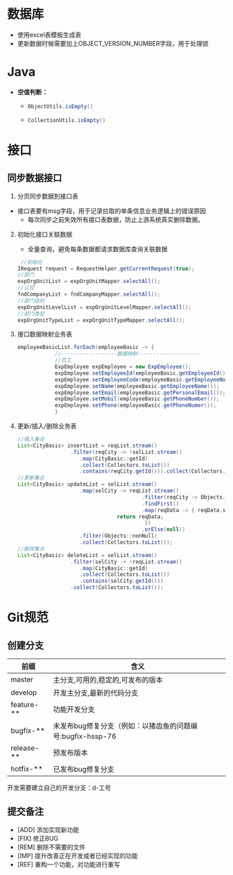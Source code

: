 # 数据库

- 使用excel表模板生成表
- 更新数据时候需要加上OBJECT_VERSION_NUMBER字段，用于处理锁

# Java

- **空值判断：**

  - ```java
    ObjectUtils.isEmpty()
    ```

  - ```java
    CollectionUtils.isEmpty()
    ```

# 接口

## 同步数据接口

1. 分页同步数据到接口表
   
- 接口表要有msg字段，用于记录拉取的单条信息业务逻辑上的错误原因
   - 每次同步之前失效所有接口表数据，防止上游系统真实删除数据。
   
2. 初始化接口关联数据

   - 全量查询，避免每条数据都请求数据库查询关联数据

   ```java
    //初始化
   IRequest request = RequestHelper.getCurrentRequest(true);
   //部门
   expOrgUnitList = expOrgUnitMapper.selectAll();
   //公司
   fndCompanyList = fndCompanyMapper.selectAll();
   //部门级别
   expOrgUnitLevelList = expOrgUnitLevelMapper.selectAll();
   //部门类型
   expOrgUnitTypeList = expOrgUnitTypeMapper.selectAll();
   ```
   
3. 接口数据映射业务表

   ```java
   employeeBasicList.forEach(employeeBasic -> {
               //------------------数据映射--------------------
               //员工
               ExpEmployee expEmployee = new ExpEmployee();
               expEmployee.setEmployeeId(employeeBasic.getEmployeeId());
               expEmployee.setEmployeeCode(employeeBasic.getEmployeeNo());
               expEmployee.setName(employeeBasic.getEmployeeName());
               expEmployee.setEmail(employeeBasic.getPersonalEmail());
               expEmployee.setMobil(employeeBasic.getPhoneNumber());
               expEmployee.setPhone(employeeBasic.getPhoneNumer());
               }
   ```

4. 更新/插入/删除业务表

   ```java
   //插入集合
   List<CityBasic> insertList = reqList.stream()
       				.filter(reqCity -> !selList.stream()
                       .map(CityBasic::getId)
                       .collect(Collectors.toList())
                       .contains(reqCity.getId())).collect(Collectors.toList());
   //更新集合
   List<CityBasic> updateList = selList.stream()
                       .map(selCity -> reqList.stream()
                               			   .filter(reqCity -> Objects.equals(selCity.getId(),reqCity.getId()))
                               			   .findFirst()
                               			   .map(reqData -> { reqData.setObjectVersionNumber(selCity.getObjectVersionNumber());
                                   return reqData;
                               				})
                               			   .orElse(null))
                       .filter(Objects::nonNull)
                       .collect(Collectors.toList());
   //删除集合
   List<CityBasic> deleteList = selList.stream()
       				.filter(selCity -> !reqList.stream()
                       .map(CityBasic::getId)
                       .collect(Collectors.toList())
                       .contains(selCity.getId()))
       				.collect(Collectors.toList());
   ```

   

# Git规范

## 创建分支

| 前缀       | 含义                                                       |
| ---------- | ---------------------------------------------------------- |
| master     | 主分支,可用的,稳定的,可发布的版本                          |
| develop    | 开发主分支,最新的代码分支                                  |
| feature-** | 功能开发分支                                               |
| bugfix-**  | 未发布bug修复分支（例如：以猪齿鱼的问题编号:bugfix-hssp-76 |
| release-** | 预发布版本                                                 |
| hotfix-**  | 已发布bug修复分支                                          |

开发需要建立自己的开发分支：d-工号

## 提交备注

- [ADD] 添加实现新功能
- [FIX] 修正BUG
- [REM] 删除不需要的文件
- [IMP] 提升改善正在开发或者已经实现的功能
- [REF] 重构一个功能，对功能进行重写